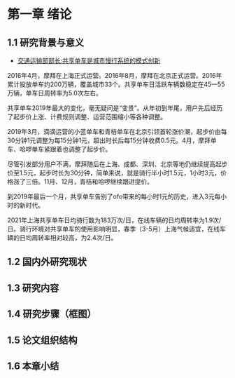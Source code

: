 # 第一章 绪论
## 1.1 研究背景与意义
- [交通运输部部长:共享单车是城市慢行系统的模式创新](https://www.gov.cn/xinwen/2017-02/28/content_5171580.htm#1)

2016年4月，摩拜在上海正式运营。2016年8月，摩拜在北京正式运营。2016年累计投放单车约200万辆，覆盖城市33个。共享单车日活跃车辆数稳定在45—55万辆，单车日周转率为5.0次左右。 

共享单车2019年最大的变化，毫无疑问是“变贵”。从年初到年尾，用户先后经历了起步价上涨、计费规则调整、运营范围缩小等各种调整。 

2019年3月，滴滴运营的小蓝单车和青桔单车在北京引领首轮涨价潮，起步价由每30分钟1元调整为每15分钟1元，超出时长后每15分钟收费0.5元。4月，摩拜单车、哈啰单车紧跟着也调整了起步价。

尽管引发部分用户不满，摩拜随后在上海、成都、深圳、北京等地仍继续提高起步价至1.5元，起步时长为30分钟，简单来说，就是骑行半小时1.5元，1小时3元，价格涨了三倍。11月、12月，青桔和哈啰继续跟进提价。 

到2019年最后一个月，共享单车告别了ofo带来的每小时1元的历史，进入3元每小时的新时代。

2021年上海共享单车日均骑行数为183万次/日，在线车辆的日均周转率为1.9次/日。骑行环境对共享单车的使用影响明显，春季（3-5月）上海气候适宜，在线车辆的日均周转率相对较高，为2.4次/日。



## 1.2 国内外研究现状

## 1.3 研究内容

## 1.4 研究步骤（框图）

## 1.5 论文组织结构

## 1.6 本章小结